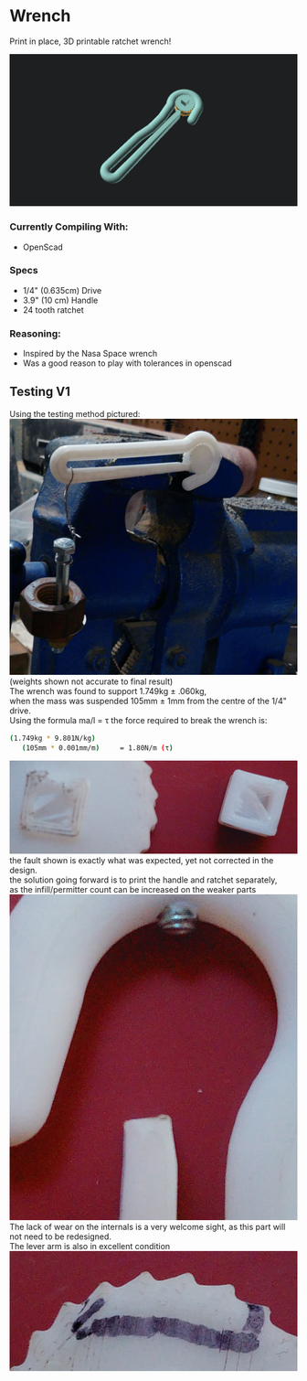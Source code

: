 # Wrench

Print in place, 3D printable ratchet wrench!    

![Preview.png](https://raw.githubusercontent.com/Earth13wells/Wrench/main/Preview.png)

### Currently Compiling With:
  - OpenScad

### Specs
  - 1/4" (0.635cm) Drive
  - 3.9" (10 cm) Handle
  - 24 tooth ratchet

### Reasoning:
  - Inspired by the Nasa Space wrench
  - Was a good reason to play with tolerances in openscad

## Testing V1
Using the testing method pictured:         
![testingV1.jpg](https://raw.githubusercontent.com/Earth13wells/Wrench/main/testingV1.jpg)
(weights shown not accurate to final result)         
The wrench was found to support 1.749kg ± .060kg,         
when the mass was suspended 105mm ± 1mm from the centre of the 1/4" drive.         
Using the formula ma/l = τ the force required to break the wrench is:         
```bash
(1.749kg * 9.801N/kg)
   (105mm * 0.001mm/m)     = 1.80N/m (τ)
```
![faultV1.jpg](https://raw.githubusercontent.com/Earth13wells/Wrench/main/faultV1.jpg)
the fault shown is exactly what was expected, yet not corrected in the design.         
the solution going forward is to print the handle and ratchet separately,         
as the infill/permitter count can be increased on the weaker parts         
![internalWearV1.jpg](https://raw.githubusercontent.com/Earth13wells/Wrench/main/internalWearV1.jpg)         
The lack of wear on the internals is a very welcome sight, as this part will not need to be redesigned.         
The lever arm is also in excellent condition         
![teethWearV1.jpg](https://raw.githubusercontent.com/Earth13wells/Wrench/main/teethWearV1.jpg)         
